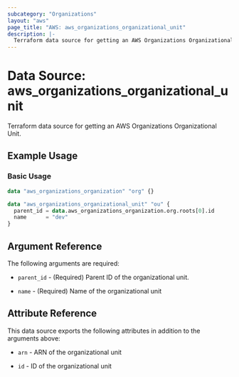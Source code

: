 ```yaml
---
subcategory: "Organizations"
layout: "aws"
page_title: "AWS: aws_organizations_organizational_unit"
description: |-
  Terraform data source for getting an AWS Organizations Organizational Unit.
---
```


# Data Source: aws_organizations_organizational_unit

Terraform data source for getting an AWS Organizations Organizational Unit.

## Example Usage

### Basic Usage

```terraform
data "aws_organizations_organization" "org" {}

data "aws_organizations_organizational_unit" "ou" {
  parent_id = data.aws_organizations_organization.org.roots[0].id
  name      = "dev"
}
```

## Argument Reference

The following arguments are required:

* `parent_id` - (Required) Parent ID of the organizational unit.

* `name` - (Required) Name of the organizational unit

## Attribute Reference

This data source exports the following attributes in addition to the arguments above:

* `arn` - ARN of the organizational unit

* `id` - ID of the organizational unit
